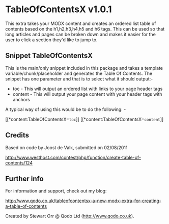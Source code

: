 TableOfContentsX v1.0.1
=====================

This extra takes your MODX content and creates an ordered list table of contents based on the h1,h2,h3,h4,h5 and h6 tags. This can be used so that long articles and pages can be broken down and makes it easier for the user to click a section they'd like to jump to.



Snippet TableOfContentsX
------------------------

This is the main/only snippet included in this package and takes a template variable/chunk/placeholder and generates the Table Of Contents. The snippet has one parameter and that is to select what it should output:-

* toc - This will output an ordered list with links to your page header tags
* content - This will output your page content with your header tags with anchors

A typical way of using this would be to do the following: -

 [[*content:TableOfContentsX=`toc`]]
 [[*content:TableOfContentsX=`content`]]


Credits
-------

Based on code by Joost de Valk, submitted on 02/08/2011

http://www.westhost.com/contest/php/function/create-table-of-contents/124



Further info
------------

For information and support, check out my blog:

http://www.qodo.co.uk/tableofcontentsx-a-new-modx-extra-for-creating-a-table-of-contents

Created by Stewart Orr @ Qodo Ltd (http://www.qodo.co.uk).
